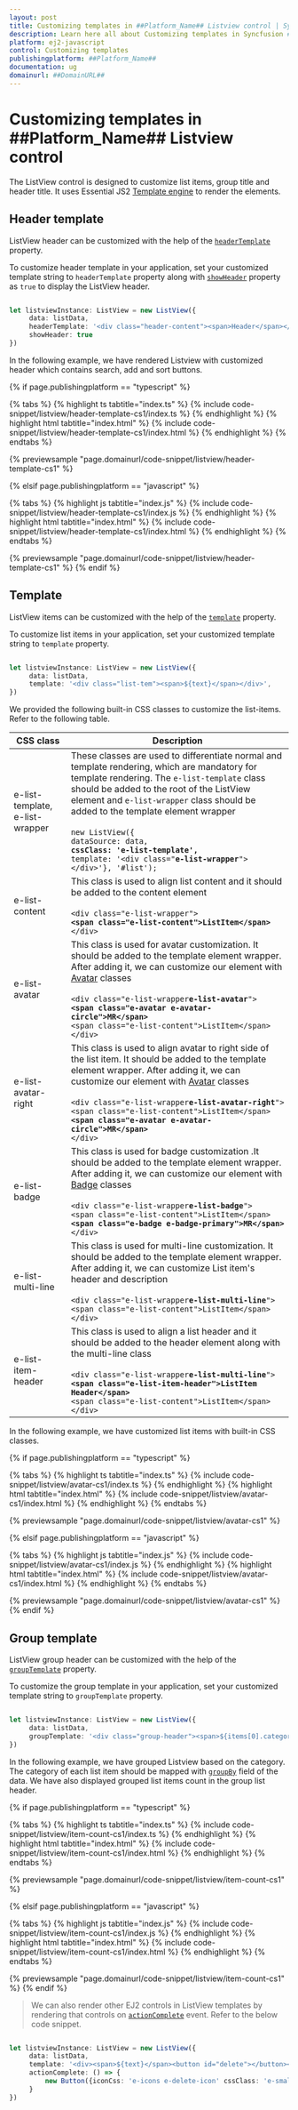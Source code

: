 ```yaml
---
layout: post
title: Customizing templates in ##Platform_Name## Listview control | Syncfusion
description: Learn here all about Customizing templates in Syncfusion ##Platform_Name## Listview control of Syncfusion Essential JS 2 and more.
platform: ej2-javascript
control: Customizing templates 
publishingplatform: ##Platform_Name##
documentation: ug
domainurl: ##DomainURL##
---
```


# Customizing templates in ##Platform_Name## Listview control

The ListView control is designed to customize list items, group title and header title. It uses Essential JS2 [Template engine](../common/template-engine/) to render the elements.

## Header template

ListView header can be customized with the help of the [`headerTemplate`](../api/list-view/#headertemplate) property.

To customize header template in your application, set your customized template string to `headerTemplate` property along with [`showHeader`](../api/list-view/#showheader) property as `true` to display the ListView header.

```ts

let listviewInstance: ListView = new ListView({
     data: listData,
     headerTemplate: '<div class="header-content"><span>Header</span></div>',
     showHeader: true
})

```

In the following example, we have rendered Listview with customized header which contains search, add and sort buttons.

{% if page.publishingplatform == "typescript" %}

 {% tabs %}
{% highlight ts tabtitle="index.ts" %}
{% include code-snippet/listview/header-template-cs1/index.ts %}
{% endhighlight %}
{% highlight html tabtitle="index.html" %}
{% include code-snippet/listview/header-template-cs1/index.html %}
{% endhighlight %}
{% endtabs %}
        
{% previewsample "page.domainurl/code-snippet/listview/header-template-cs1" %}

{% elsif page.publishingplatform == "javascript" %}

{% tabs %}
{% highlight js tabtitle="index.js" %}
{% include code-snippet/listview/header-template-cs1/index.js %}
{% endhighlight %}
{% highlight html tabtitle="index.html" %}
{% include code-snippet/listview/header-template-cs1/index.html %}
{% endhighlight %}
{% endtabs %}

{% previewsample "page.domainurl/code-snippet/listview/header-template-cs1" %}
{% endif %}

## Template

ListView items can be customized with the help of the [`template`](../api/list-view/#template) property.

To customize list items in your application, set your customized template string to `template` property.

```ts

let listviewInstance: ListView = new ListView({
     data: listData,
     template: '<div class="list-tem"><span>${text}</span></div>',
})

```

We provided the following built-in CSS classes to customize the list-items. Refer to the following table.

| CSS class        | Description           |
| ------------- |-------------|
| e-list-template, e-list-wrapper | These classes are used to differentiate normal and template rendering, which are mandatory for template rendering. The `e-list-template` class should be added to the root of the ListView element and `e-list-wrapper` class should be added to the template element wrapper <br/><br/> `new ListView({` <br/> `dataSource: data,` <br/> <b>`cssClass: 'e-list-template',`</b> <br/> `template: '<div class="`<b>`e-list-wrapper`</b>`"></div>'}, '#list');`
| e-list-content | This class is used to align list content and it should be added to the content element <br/><br/> `<div class="e-list-wrapper">`<br/><b>`<span class="e-list-content">ListItem</span>`</b> <br/>`</div>`|
| e-list-avatar | This class is used for avatar customization. It should be added to the template element wrapper. After adding it, we can customize our element with [Avatar](../avatar/getting-started) classes <br/><br/> `<div class="e-list-wrapper`<b>`e-list-avatar`</b>`">` <br/> <b>`<span class="e-avatar e-avatar-circle">MR</span>`</b><br/>`<span class="e-list-content">ListItem</span>`<br/>`</div>`|
| e-list-avatar-right | This class is used to align avatar to right side of the list item. It should be added to the template element wrapper. After adding it, we can customize our element with [Avatar](../avatar/getting-started) classes <br/><br/> `<div class="e-list-wrapper`<b>`e-list-avatar-right`</b>`">` <br/> `<span class="e-list-content">ListItem</span>`<br/><b>`<span class="e-avatar e-avatar-circle">MR</span>`</b><br/> `</div>`|
| e-list-badge | This class is used for badge customization .It should be added to the template element wrapper. After adding it, we can customize our element with [Badge](../badge/getting-started) classes <br/><br/> `<div class="e-list-wrapper`<b>`e-list-badge`</b>`">` <br/> `<span class="e-list-content">ListItem</span>`<br/><b>`<span class="e-badge e-badge-primary">MR</span>`</b><br/> `</div>`|
| e-list-multi-line | This class is used for multi-line customization. It should be added to the template element wrapper. After adding it, we can customize List item's header and description <br/><br/>`<div class="e-list-wrapper`<b>`e-list-multi-line`</b>`">` <br/> `<span class="e-list-content">ListItem</span>`<br/>`</div>`|
| e-list-item-header |This class is used to align a list header and it should be added to the header element along with the multi-line class <br/><br/> `<div class="e-list-wrapper`<b>`e-list-multi-line`</b>`">`<br/> <b>`<span class="e-list-item-header">ListItem Header</span>`</b><br/> `<span class="e-list-content">ListItem</span>`<br/>`</div>`|

In the following example, we have customized list items with built-in CSS classes.

{% if page.publishingplatform == "typescript" %}

 {% tabs %}
{% highlight ts tabtitle="index.ts" %}
{% include code-snippet/listview/avatar-cs1/index.ts %}
{% endhighlight %}
{% highlight html tabtitle="index.html" %}
{% include code-snippet/listview/avatar-cs1/index.html %}
{% endhighlight %}
{% endtabs %}
        
{% previewsample "page.domainurl/code-snippet/listview/avatar-cs1" %}

{% elsif page.publishingplatform == "javascript" %}

{% tabs %}
{% highlight js tabtitle="index.js" %}
{% include code-snippet/listview/avatar-cs1/index.js %}
{% endhighlight %}
{% highlight html tabtitle="index.html" %}
{% include code-snippet/listview/avatar-cs1/index.html %}
{% endhighlight %}
{% endtabs %}

{% previewsample "page.domainurl/code-snippet/listview/avatar-cs1" %}
{% endif %}

## Group template

ListView group header can be customized with the help of the [`groupTemplate`](../api/list-view/#grouptemplate) property.

To customize the group template in your application, set your customized template string to `groupTemplate` property.

```ts

let listviewInstance: ListView = new ListView({
     data: listData,
     groupTemplate: '<div class="group-header"><span>${items[0].category}</span></div>',
})

```

In the following example, we have grouped Listview based on the category. The category of each list item should be mapped with [`groupBy`](../api/list-view/fieldSettingsModel/#groupby) field of the data. We have also displayed grouped list items count in the group list header.

{% if page.publishingplatform == "typescript" %}

 {% tabs %}
{% highlight ts tabtitle="index.ts" %}
{% include code-snippet/listview/item-count-cs1/index.ts %}
{% endhighlight %}
{% highlight html tabtitle="index.html" %}
{% include code-snippet/listview/item-count-cs1/index.html %}
{% endhighlight %}
{% endtabs %}
        
{% previewsample "page.domainurl/code-snippet/listview/item-count-cs1" %}

{% elsif page.publishingplatform == "javascript" %}

{% tabs %}
{% highlight js tabtitle="index.js" %}
{% include code-snippet/listview/item-count-cs1/index.js %}
{% endhighlight %}
{% highlight html tabtitle="index.html" %}
{% include code-snippet/listview/item-count-cs1/index.html %}
{% endhighlight %}
{% endtabs %}

{% previewsample "page.domainurl/code-snippet/listview/item-count-cs1" %}
{% endif %}

> We can also render other EJ2 controls in ListView templates by rendering that controls on [`actionComplete`](../api/list-view/#actioncomplete) event. Refer to the below code snippet.

```ts

let listviewInstance: ListView = new ListView({
     data: listData,
     template: '<div><span>${text}</span><button id="delete"></button></div>',
     actionComplete: () => {
         new Button({iconCss: 'e-icons e-delete-icon' cssClass: 'e-small e-round', isPrimary: true }, '#delete')
     }
})

```